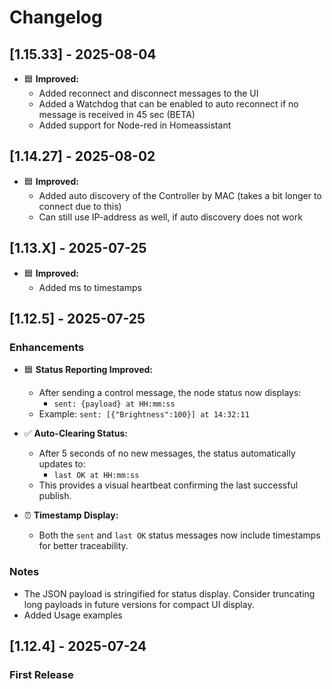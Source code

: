 # Changelog

## [1.15.33] - 2025-08-04
- 🟦 **Improved:**
    - Added reconnect and disconnect messages to the UI
    - Added a Watchdog that can be enabled to auto reconnect if no message is received in 45 sec (BETA)
    - Added support for Node-red in Homeassistant

## [1.14.27] - 2025-08-02
- 🟦 **Improved:**
    - Added auto discovery of the Controller by MAC (takes a bit longer to connect due to this)
    - Can still use IP-address as well, if auto discovery does not work

## [1.13.X] - 2025-07-25
- 🟦 **Improved:**
    - Added ms to timestamps

## [1.12.5] - 2025-07-25

### Enhancements

- 🟦 **Status Reporting Improved:**
  - After sending a control message, the node status now displays:
    - `sent: {payload} at HH:mm:ss`
  - Example: `sent: [{"Brightness":100}] at 14:32:11`

- ✅ **Auto-Clearing Status:**
  - After 5 seconds of no new messages, the status automatically updates to:
    - `last OK at HH:mm:ss`
  - This provides a visual heartbeat confirming the last successful publish.

- ⏰ **Timestamp Display:**
  - Both the `sent` and `last OK` status messages now include timestamps for better traceability.

### Notes

- The JSON payload is stringified for status display. Consider truncating long payloads in future versions for compact UI display.
- Added Usage examples

## [1.12.4] - 2025-07-24

### First Release